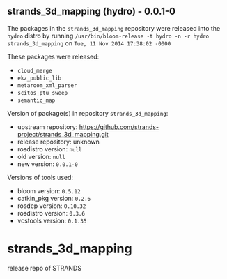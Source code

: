 ## strands_3d_mapping (hydro) - 0.0.1-0

The packages in the `strands_3d_mapping` repository were released into the `hydro` distro by running `/usr/bin/bloom-release -t hydro -n -r hydro strands_3d_mapping` on `Tue, 11 Nov 2014 17:38:02 -0000`

These packages were released:
- `cloud_merge`
- `ekz_public_lib`
- `metaroom_xml_parser`
- `scitos_ptu_sweep`
- `semantic_map`

Version of package(s) in repository `strands_3d_mapping`:
- upstream repository: https://github.com/strands-project/strands_3d_mapping.git
- release repository: unknown
- rosdistro version: `null`
- old version: `null`
- new version: `0.0.1-0`

Versions of tools used:
- bloom version: `0.5.12`
- catkin_pkg version: `0.2.6`
- rosdep version: `0.10.32`
- rosdistro version: `0.3.6`
- vcstools version: `0.1.35`


strands_3d_mapping
==================

release repo of STRANDS
